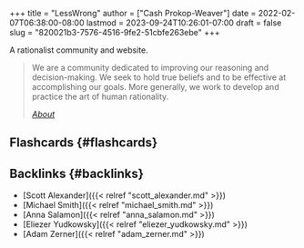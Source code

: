 +++
title = "LessWrong"
author = ["Cash Prokop-Weaver"]
date = 2022-02-07T06:38:00-08:00
lastmod = 2023-09-24T10:26:01-07:00
draft = false
slug = "820021b3-7576-4516-9fe2-51cbfe263ebe"
+++

A rationalist community and website.

> We are a community dedicated to improving our reasoning and decision-making. We seek to hold true beliefs and to be effective at accomplishing our goals. More generally, we work to develop and practice the art of human rationality.
>
> _[About](https://www.lesswrong.com/about)_


## Flashcards {#flashcards}


## Backlinks {#backlinks}

-   [Scott Alexander]({{< relref "scott_alexander.md" >}})
-   [Michael Smith]({{< relref "michael_smith.md" >}})
-   [Anna Salamon]({{< relref "anna_salamon.md" >}})
-   [Eliezer Yudkowsky]({{< relref "eliezer_yudkowsky.md" >}})
-   [Adam Zerner]({{< relref "adam_zerner.md" >}})
